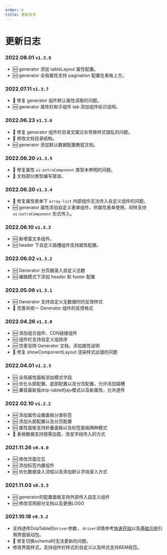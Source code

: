 ```yaml
---
order: 4
title: 更新日志
---
```


# 更新日志

### 2022.08.01 `v1.3.8`

* 🆕 generator 添加 tableLayout 属性配置。
* 🆕 generator 全局属性支持 pagination 配置在表格上方。

### 2022.07.11 `v1.3.7`

* 🐞 修复 generator 组件默认属性读取的问题。
* 🆕 generator 属性栏和子组件 tab 添加组件标识说明。

### 2022.06.23 `v1.3.6`

* 🐞 修复 generator 组件栏目录文案过长导致样式错乱的问题。
* 💄 修改文档目录结构。
* 🆕 generator 添加默认数据配置教程文档。

### 2022.06.20 `v1.3.5`

* 🐞 修复属性 `ui:extraComponent` 类型未申明的问题。
* 🐞 文档部分类型编写错误。

### 2022.06.20 `v1.3.4`

* 🐞 修复属性表单下 `array-list` 内部组件无法传入自定义组件的问题。
* 🆕 generator 属性添加自定义表单组件，供属性表单使用，同样支持 `ui:extraComponent` 形式传入。

### 2022.06.10 `v1.3.3`

* 🆕 新增富文本组件。
* 🆕 header 下自定义插槽组件支持属性配置。

### 2022.06.02 `v1.3.2`

 * 🆕 Generator 分页器录入自定义总数
 * 🆕 编辑模式下添加 header 和 footer 配置

### 2022.05.06 `v1.3.1`

 * 🆕 Generator 支持自定义无数据时的反馈样式
 * 🐞 完善并统一 Generator 组件的反馈格式

### 2022.04.26 `v1.3.0`

 * 🆕 添加组合组件、CDN链接组件
 * 🆕 组件栏支持自定义组排序
 * 🆕 完善官网 Generator 文档，添加属性说明
 * 🐞 修复 showComponentLayout 渲染样式出错的问题

### 2022.04.01 `v1.2.5`

 * 🆕 全局属性面板添加模式字段
 * 🆕 优化头部配置、底部配置以及分页配置，允许添加插槽
 * 🆕 兼容最新版drip-table的ajv模式以及新属性，允许透传

### 2022.02.10 `v1.2.2`

 * 🆕 添加属性设置面板分类标签
 * 🆕 添加头部配置以及分页配置
 * 🆕 属性面板支持折叠面板以及标签面板两种模式
 * 💄 表格数据支持按需加载，改变字段传入的方式

### 2021.11.26 `v0.4.0`

 * 🆕 修改页面交互
 * 🆕 添加标签内置组件
 * 🆕 优化数据录入流程以及添加默认字段录入方式

### 2021.11.03 `v0.3.3`

 * 🆕 generator的配置面板支持外部传入自定义组件
 * 🆕 修改官网部分文档以及更换LOGO 

### 2021.10.18 `v0.3.2`

 * 支持透传DripTable的`driver`参数， `driver`详情参考[快速开始](/drip-table/guide/fast-start#安装)以及[基础示例](/drip-table/guide/basic-demo)引用界面驱动包。
 * 🐞 修复切换schema时无法更新的问题。
 * 修改界面样式，支持组件栏样式的自定义以及样式支持BEM规范。
